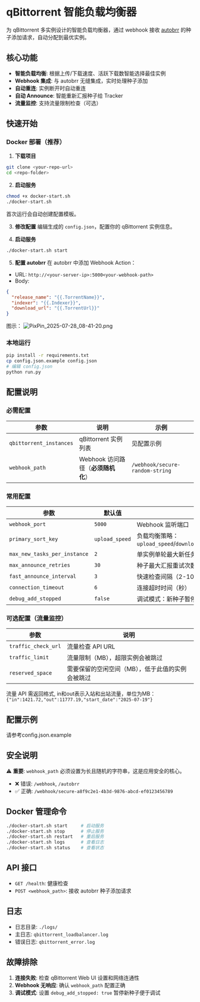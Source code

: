 # qBittorrent 智能负载均衡器

为 qBittorrent 多实例设计的智能负载均衡器，通过 webhook 接收 [autobrr](https://github.com/autobrr/autobrr) 的种子添加请求，自动分配到最优实例。

## 核心功能

- **智能负载均衡**: 根据上传/下载速度、活跃下载数智能选择最佳实例
- **Webhook 集成**: 与 autobrr 无缝集成，实时处理种子添加
- **自动重连**: 实例断开时自动重连
- **自动 Announce**: 智能重新汇报种子给 Tracker
- **流量监控**: 支持流量限制检查（可选）

## 快速开始

### Docker 部署（推荐）

1. **下载项目**
```bash
git clone <your-repo-url>
cd <repo-folder>
```

2. **启动服务**
```bash
chmod +x docker-start.sh
./docker-start.sh
```
首次运行会自动创建配置模板。

3. **修改配置**
编辑生成的 `config.json`，配置你的 qBittorrent 实例信息。

4. **启动服务**
```bash
./docker-start.sh start
```

5. **配置 autobrr**
在 autobrr 中添加 Webhook Action：
- URL: `http://<your-server-ip>:5000<your-webhook-path>`
- Body:
```json
{
  "release_name": "{{.TorrentName}}",
  "indexer": "{{.Indexer}}",
  "download_url": "{{.TorrentUrl}}"
}
```
图示：
![PixPin_2025-07-28_08-41-20.png](https://image.dooo.ng/c/2025/07/28/6886c78fc7448.webp)

### 本地运行

```bash
pip install -r requirements.txt
cp config.json.example config.json
# 编辑 config.json
python run.py
```

## 配置说明

### 必需配置

| 参数 | 说明 | 示例 |
|------|------|------|
| `qbittorrent_instances` | qBittorrent 实例列表 | 见配置示例 |
| `webhook_path` | Webhook 访问路径（**必须随机化**） | `/webhook/secure-random-string` |

### 常用配置

| 参数 | 默认值 | 说明 |
|------|--------|------|
| `webhook_port` | `5000` | Webhook 监听端口 |
| `primary_sort_key` | `upload_speed` | 负载均衡策略：`upload_speed`/`download_speed`/`active_downloads` |
| `max_new_tasks_per_instance` | `2` | 单实例单轮最大新任务数 |
| `max_announce_retries` | `30` | 种子最大汇报重试次数 |
| `fast_announce_interval` | `3` | 快速检查间隔（2-10秒），正常检查为2倍该值 |
| `connection_timeout` | `6` | 连接超时时间（秒）|
| `debug_add_stopped` | `false` | 调试模式：新种子暂停添加 |

### 可选配置（流量监控）

| 参数 | 说明 |
|------|------|
| `traffic_check_url` | 流量检查 API URL |
| `traffic_limit` | 流量限制（MB），超限实例会被跳过 |
| `reserved_space` | 需要保留的空闲空间（MB），低于此值的实例会被跳过 |

流量 API 需返回格式, in和out表示入站和出站流量，单位为MB：`{"in":1421.72,"out":11777.19,"start_date":"2025-07-19"}`

## 配置示例
请参考config.json.example

## 安全说明

⚠️ **重要**: `webhook_path` 必须设置为长且随机的字符串，这是应用安全的核心。

- ❌ 错误: `/webhook`, `/autobrr`
- ✅ 正确: `/webhook/secure-a8f9c2e1-4b3d-9876-abcd-ef0123456789`

## Docker 管理命令

```bash
./docker-start.sh start     # 启动服务
./docker-start.sh stop      # 停止服务
./docker-start.sh restart   # 重启服务
./docker-start.sh logs      # 查看日志
./docker-start.sh status    # 查看状态
```

## API 接口

- `GET /health`: 健康检查
- `POST <webhook_path>`: 接收 autobrr 种子添加请求

## 日志

- 日志目录: `./logs/`
- 主日志: `qbittorrent_loadbalancer.log`
- 错误日志: `qbittorrent_error.log`

## 故障排除

1. **连接失败**: 检查 qBittorrent Web UI 设置和网络连通性
2. **Webhook 无响应**: 确认 `webhook_path` 配置正确
3. **调试模式**: 设置 `debug_add_stopped: true` 暂停新种子便于调试 